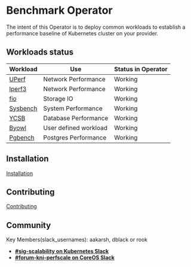 # Benchmark Operator

The intent of this Operator is to deploy common workloads to establish
a performance baseline of Kubernetes cluster on your provider.

## Workloads status

| Workload                       | Use                   | Status in Operator |
| ------------------------------ | --------------------  | ------------------ |
| [UPerf](docs/uperf.md)         | Network Performance   | Working            |
| [Iperf3](docs/iperf3.md)       | Network Performance   | Working            |
| [fio](docs/fio_distributed.md) | Storage IO            | Working            |
| [Sysbench](docs/sysbench.md)   | System Performance    | Working            |
| [YCSB](docs/ycsb.md)           | Database Performance  | Working            |
| [Byowl](docs/byowl.md)         | User defined workload | Working            |
| [Pgbench](docs/pgbench.md)     | Postgres Performance  | Working            |


## Installation
[Installation](docs/installation.md)

## Contributing
[Contributing](CONTRIBUTE.md)

## Community
Key Members(slack_usernames): aakarsh, dblack or rook
* [**#sig-scalability on Kubernetes Slack**](https://kubernetes.slack.com)
* [**#forum-kni-perfscale on CoreOS Slack**](https://coreos.slack.com)
